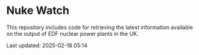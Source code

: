# Nuke Watch

This repository includes code for retrieving the latest information available on the output of EDF nuclear power plants in the UK.

Last updated: 2025-02-18 05:14